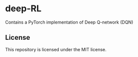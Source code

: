 # deep-RL
Contains a PyTorch implementation of Deep Q-network (DQN)

## License
This repository is licensed under the MIT license.
